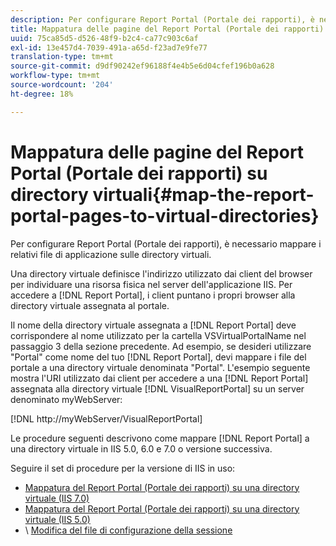 ```yaml
---
description: Per configurare Report Portal (Portale dei rapporti), è necessario mappare i relativi file di applicazione sulle directory virtuali.
title: Mappatura delle pagine del Report Portal (Portale dei rapporti) su directory virtuali
uuid: 75ca85d5-d526-48f9-b2c4-ca77c903c6af
exl-id: 13e457d4-7039-491a-a65d-f23ad7e9fe77
translation-type: tm+mt
source-git-commit: d9df90242ef96188f4e4b5e6d04cfef196b0a628
workflow-type: tm+mt
source-wordcount: '204'
ht-degree: 18%

---
```


# Mappatura delle pagine del Report Portal (Portale dei rapporti) su directory virtuali{#map-the-report-portal-pages-to-virtual-directories}

Per configurare Report Portal (Portale dei rapporti), è necessario mappare i relativi file di applicazione sulle directory virtuali.

Una directory virtuale definisce l&#39;indirizzo utilizzato dai client del browser per individuare una risorsa fisica nel server dell&#39;applicazione IIS. Per accedere a [!DNL Report Portal], i client puntano i propri browser alla directory virtuale assegnata al portale.

Il nome della directory virtuale assegnata a [!DNL Report Portal] deve corrispondere al nome utilizzato per la cartella VSVirtualPortalName nel passaggio 3 della sezione precedente. Ad esempio, se desideri utilizzare &quot;Portal&quot; come nome del tuo [!DNL Report Portal], devi mappare i file del portale a una directory virtuale denominata &quot;Portal&quot;. L&#39;esempio seguente mostra l&#39;URI utilizzato dai client per accedere a una [!DNL Report Portal] assegnata alla directory virtuale [!DNL VisualReportPortal] su un server denominato myWebServer:

[!DNL http://myWebServer/VisualReportPortal]

Le procedure seguenti descrivono come mappare [!DNL Report Portal] a una directory virtuale in IIS 5.0, 6.0 e 7.0 o versione successiva.

Seguire il set di procedure per la versione di IIS in uso:

* [Mappatura del Report Portal (Portale dei rapporti) su una directory virtuale (IIS 7.0)](../../../../home/c-rpt-oview/c-install-rpt-port/c-virtual-dir/c-map-rpt-port-vdir-7.md#concept-9fc9595bb83147238965be4832df0a08)
* [Mappatura del Report Portal (Portale dei rapporti) su una directory virtuale (IIS 5.0)](../../../../home/c-rpt-oview/c-install-rpt-port/c-virtual-dir/c-map-rpt-port-vdir-5.md#concept-402cb33c50d640e480098517140ffc74)
* \ [Modifica del file di configurazione della sessione](../../../../home/c-rpt-oview/c-install-rpt-port/t-edit-sess-config-file.md#task-cf11c3a780bd4936afd3f64a6b30afc7)
